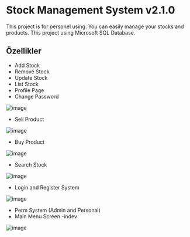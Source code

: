 
# Stock Management System v2.1.0

This project is for personel using. You can easily manage your stocks and products.
This project using Microsoft SQL Database.




## Özellikler

- Add Stock
- Remove Stock
- Update Stock
- List Stock
- Profile Page
- Change Password

![image](https://user-images.githubusercontent.com/111177595/232316499-5f706f80-0494-4684-8e9d-85c224f50591.png)


- Sell Product

![image](https://user-images.githubusercontent.com/111177595/232572762-4cd96b99-58c8-45c2-af71-03cf84cfb247.png)

- Buy Product

![image](https://user-images.githubusercontent.com/111177595/232572892-0b121e31-5b94-423b-998c-774a2d2191c6.png)

- Search Stock

![image](https://user-images.githubusercontent.com/111177595/232316525-b494da29-87c2-4db1-aa06-4dfa70d41e0e.png)

- Login and Register System
 
![image](https://user-images.githubusercontent.com/111177595/232316382-8fe929c9-c018-4bd6-adef-904f069ce173.png)

- Perm System (Admin and Personal)
- Main Menu Screen -indev

![image](https://user-images.githubusercontent.com/111177595/232316435-08aa8e1f-3a7f-4586-8c24-646b3d3a3682.png)


  
